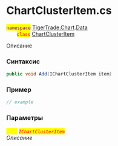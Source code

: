 
# ChartClusterItem.cs
<mark style="color:purple;">`namespace`</mark> [TigerTrade.Chart](../../../../TigerTrade.Chart.md).[Data](../../../../TigerTrade.Chart/Data.md)  
&nbsp;&nbsp;&nbsp;&nbsp;&nbsp;&nbsp;&nbsp;<mark style="color:red;">`class`</mark> [ChartClusterItem](../../ChartClusterItem.cs.md)

Описание

### Синтаксис
```csharp
public void Add(IChartClusterItem item)
```
### Пример  
```csharp
// example
```

### Параметры  
<mark style="color:yellow;">`item`</mark> <mark style="color:red;">*`IChartClusterItem`*</mark>  
 *Описание*  
  

                    
                    